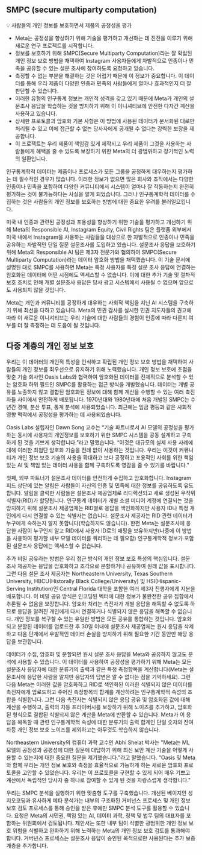## SMPC (secure multiparty computation)

<aside>
💡 사람들의 개인 정보를 보호하면서 제품의 공정성을 평가
</aside>

- Meta는 공정성을 향상하기 위해 기술을 평가하고 개선하는 데 진전을 이루기 위해 새로운 연구 프로젝트를 시작합니다.
- 정보를 보호하기 위해 SMPC(Secure Multiparty Computation)라는 잘 확립된 개인 정보 보호 방법을 채택하여 Instagram 사용자들에게 자발적으로 인종이나 민족을 공유할 수 있는 설문 조사에 참여하도록 요청하고 있습니다.
- 측정할 수 없는 부분을 해결하는 것은 어렵기 때문에 이 정보가 중요합니다. 이 데이터를 통해 우리 제품이 다양한 인종과 민족의 사람들에게 얼마나 효과적인지 더 잘 판단할 수 있습니다.
- 이러한 유형의 인구통계 정보는 개인적 성격을 갖고 있기 때문에 Meta가 개인의 설문조사 응답을 학습하는 것을 방지하기 위해 이 이니셔티브에 안전한 다자간 계산을 사용하고 있습니다.
- 상세한 프로토콜과 암호화 기본 사항은 이 방법에 사용된 데이터가 문서화된 대로만 처리될 수 있고 이에 접근할 수 없는 당사자에게 공개될 수 없다는 강력한 보장을 제공합니다.
- 이 프로젝트는 우리 제품이 책임감 있게 제작되고 우리 제품이 그것을 사용하는 사람들에게 혜택을 줄 수 있도록 보장하기 위한 Meta의 더 광범위하고 장기적인 노력의 일환입니다.

인구통계학적 데이터는 제품이나 프로세스가 모든 그룹을 공정하게 대우하는지 평가하는 데 필수적인 경우가 많습니다. 이러한 정보가 없으면 많은 회사와 조직에서는 다양한 인종이나 민족을 포함하여 다양한 커뮤니티에서 시스템이 얼마나 잘 작동하는지 완전히 평가하는 것이 불가능하다는 사실을 알게 되었습니다. 그러나 인구통계학적 데이터를 수집하는 것은 사람들의 개인 정보를 보호하는 방법에 대한 중요한 우려를 불러일으킵니다.

미국 내 인종과 관련된 공정성과 포용성을 향상하기 위한 기술을 평가하고 개선하기 위해 Meta의 Responsible AI, Instagram Equity, Civil Rights 팀은 플랫폼 외부에서 미국 내에서 Instagram을 사용하는 사람들을 대상으로 한 자발적으로 인종이나 민족을 공유하는 자발적인 단일 질문 설문조사를 도입하고 있습니다. 설문조사 응답을 보호하기 위해 Meta의 Responsible AI 팀은 제3자 전문가와 협의하여 SMPC(Secure Multiparty Computation)라는 데이터 암호화 방법을 채택했습니다. 이 기술 문서에 설명된 대로 SMPC를 사용하면 Meta는 특정 사용자를 특정 설문 조사 응답에 연결하는 암호화된 데이터에 어떤 시점에도 액세스할 수 없습니다. 이에 대한 추가 기술 및 절차적 보호 조치로 인해 개별 설문조사 응답은 당사 광고 시스템에서 사용될 수 없으며 앞으로도 사용되지 않을 것입니다.

Meta는 개인과 커뮤니티를 공정하게 대우하는 사회적 책임을 지닌 AI 시스템을 구축하기 위해 최선을 다하고 있습니다. Meta의 민권 감사를 실시한 민권 지도자들의 권고에 따라 이 새로운 이니셔티브는 우리 기술에 대한 사람들의 경험이 인종에 따라 다른지 여부를 더 잘 측정하는 데 도움이 될 것입니다.

## 다중 계층의 개인 정보 보호

우리는 이 데이터의 개인적 특성을 인식하고 확립된 개인 정보 보호 방법을 채택하여 사람들의 개인 정보를 최우선으로 유지하기 위해 노력했습니다. 개인 정보 보호에 초점을 맞춘 기술 회사인 Oasis Labs와 협력하여 암호화된 데이터를 전체적으로 분석할 수 있는 암호화 하위 필드인 SMPC를 활용하는 접근 방식을 개발했습니다. 데이터는 개별 공유를 노출하지 않고 결합된 암호화된 정보에 대해 함께 계산을 수행할 수 있는 여러 촉진자들 사이에서 안전하게 배포됩니다. 1970년대와 1980년대에 처음 개발된 SMPC는 수년간 경매, 분산 투표, 통계 분석에 사용되었습니다. 최근에는 임금 평등과 같은 사회적 영향 맥락에서 공정성을 평가하는 데 사용되었습니다.

Oasis Labs 설립자인 Dawn Song 교수는 “기술 파트너로서 AI 모델의 공정성을 평가하는 동시에 사용자의 개인정보를 보호하기 위한 SMPC 시스템을 공동 설계하고 구축하게 된 것을 기쁘게 생각합니다.”라고 말했습니다. “이것은 대규모의 실제 사용 사례에 대해 이러한 최첨단 암호화 기술을 전례 없이 사용하는 것입니다. 우리는 이것이 커뮤니티가 개인 정보 보호 기술의 사용을 확대하고 보다 공정하고 포용적인 사회를 위한 책임 있는 AI 및 책임 있는 데이터 사용을 함께 구축하도록 영감을 줄 수 있기를 바랍니다.”

첫째, 외부 파트너가 설문조사 데이터를 안전하게 수집하고 암호화합니다. Instagram 피드 상단에 있는 알림은 사람들이 자신의 인종 및 민족에 대한 정보를 공유하도록 유도합니다. 알림을 클릭한 사람들은 설문조사 제공업체로 리디렉션되고 새로 생성된 무작위 식별자(RID)가 할당됩니다. 인구통계 데이터가 개별 소셜 미디어 계정에 연결되는 것을 방지하기 위해 설문조사 제공업체는 RID별로 응답을 색인화하지만 사용자 ID나 특정 개인에게 다시 연결할 수 있는 식별자는 없습니다. 설문조사 제공자는 RID 관련 데이터가 누구에게 속하는지 알지 못합니다(학습하지도 않습니다). 한편 Meta는 설문조사에 응답한 사람이 누구인지 알고 RID에서 사용자 ID로의 매핑을 보유하지만(나중에 이 방법을 사용하여 평가할 내부 모델 데이터를 쿼리하는 데 필요함) 인구통계학적 정보가 포함된 설문조사 응답에는 액세스할 수 없습니다.

추가 비밀 공유라는 방법은 우리 접근 방식의 개인 정보 보호 특성의 핵심입니다. 설문 조사 제공자는 응답을 암호화하고 조각으로 분할하거나 공유하여 원래 값을 표시합니다. 그런 다음 설문 조사 제공자는 Northeastern University, Texas Southern University, HBCU(Historally Black College/University) 및 HSI(Hispanic-Serving Institution)인 Central Florida 대학을 포함한 여러 제3자 진행자에게 지분을 배포합니다. 이 비밀 공유 방식은 인코딩된 벡터에 대한 정보가 불완전한 공유 집합에서 추론될 수 없음을 보장합니다. 암호화 처리는 촉진자가 개별 응답을 해독할 수 없도록 하므로 응답을 알려진 개인에게 다시 연결하거나 식별되지 않은 응답을 해독할 수 없습니다. 개인 정보를 복구할 수 있는 유일한 방법은 모든 공유를 통합하는 것입니다. 암호화되고 분할된 데이터를 업로드한 후 30일 이내에 설문조사 제공업체는 원시 응답을 삭제하고 다음 단계에서 우발적인 데이터 손실을 방지하기 위해 필요한 기간 동안만 해당 응답을 보관합니다.

데이터가 수집, 암호화 및 분할되면 원시 설문 조사 응답을 Meta와 공유하지 않고도 분석에 사용할 수 있습니다. 이 데이터를 사용하여 공정성을 평가하기 위해 Meta는 모든 설문조사 응답자에 대한 분류기의 출력과 같은 특정 측정항목을 계산합니다(Meta는 설문조사에 응답한 사람을 알지만 응답자의 답변은 알 수 없다는 점을 기억하세요). 그런 다음 Meta는 이러한 값을 암호화하고 RID로 색인화된 이러한 식별되지 않은 데이터를 촉진자에게 업로드하고 주어진 측정항목의 합계를 계산하려는 인구통계학적 속성의 조합을 식별합니다. 그런 다음 촉진자는 식별되지 않은 응답 공유 및 암호화된 값에 대해 계산을 수행하고, 출력의 차등 프라이버시를 보장하기 위해 노이즈를 추가하고, 암호화된 형식으로 결합된 식별되지 않은 계산을 Meta에 반환할 수 있습니다. Meta가 이 응답을 해독할 때 관련 인구통계학적 속성에 대한 분류기의 출력 합계인 단일 숫자와 잔여 차등 개인 정보 보호 노이즈를 제외하고는 아무것도 학습하지 않습니다.

Northeastern University의 컴퓨터 과학 교수인 Abhi Shelat 박사는 "Meta는 ML 모델의 공정성과 공평성에 대한 질문에 대답하기 위해 최신 보안 계산 기술을 어떻게 사용할 수 있는지에 대한 중요한 질문을 제기했습니다."라고 말했습니다. "Oasis 및 Meta와 함께 우리는 개인 정보 보호와 측정을 효율적으로 가능하게 하는 새로운 암호화 프로토콜을 고안할 수 있었습니다. 우리는 이 프로토콜을 구현할 수 있게 되어 매우 기쁘고 계산에서 독립적인 당사자 중 하나로 참여할 수 있게 된 것을 자랑스럽게 생각합니다."

우리는 SMPC 분석을 실행하기 위한 맞춤형 도구를 구축했습니다. 개선된 베이지안 성 지오코딩과 유사하게 메타 분석가는 내부의 구조화된 거버넌스 프로세스 및 개인 정보 보호 검토 프로세스를 통해 승인을 받은 후에만 SMPC 분석 도구를 활용할 수 있습니다. 요청은 Meta의 시민권, 책임 있는 AI, 데이터 과학, 정책 및 법무 팀의 대표자를 포함하는 위원회에서 검토됩니다. 제안서는 또한 내부 팀이 식별한 광범위한 개인 정보 보호 위험을 식별하고 완화하기 위해 노력하는 Meta의 개인 정보 보호 검토를 통과해야 합니다. 거버넌스 프로세스는 설문조사 응답이 승인된 목적으로만 사용된다는 추가 보증 계층을 추가합니다.